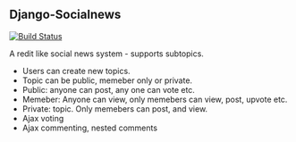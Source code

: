 Django-Socialnews
---------------------

[![Build Status](https://travis-ci.org/agiliq/django-socialnews.png?branch=master)](https://travis-ci.org/agiliq/django-socialnews)

A redit like social news system - supports subtopics.


* Users can create new topics.
* Topic can be public, memeber only or private.
* Public:  anyone can post, any one can vote etc.
* Memeber: Anyone can view, only memebers can view, post, upvote etc.
* Private: topic. Only memebers can post, and view.
* Ajax voting
* Ajax commenting, nested comments
